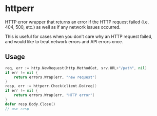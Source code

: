 # httperr

HTTP error wrapper that returns an error if the HTTP request failed (i.e. 404, 500, etc.) as well as
if any network issues occurred.

This is useful for cases when you don't care why an HTTP request failed, and would like to treat 
network errors and API errors once.

## Usage

```go
req, err := http.NewRequest(http.MethodGet, srv.URL+"/path", nil)
if err != nil {
	return errors.Wrap(err, "new request")
}
resp, err := httperr.Check(client.Do(req))
if err != nil {
	return errors.Wrap(err, "HTTP error")
}
defer resp.Body.Close()
// use resp
```
